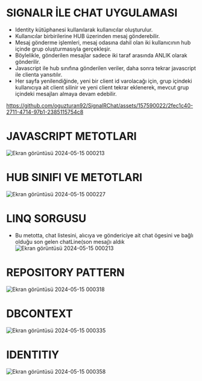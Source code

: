 # SIGNALR İLE CHAT UYGULAMASI
- Identity kütüphanesi kullanılarak kullanıcılar oluşturulur.
- Kullanıcılar birbirilerine HUB üzerinden mesaj gönderebilir.
- Mesaj gönderme işlemleri, mesaj odasına dahil olan iki kullanıcının hub içinde grup oluşturmasıyla gerçekleşir.
- Böylelikle, gönderilen mesajlar sadece iki taraf arasında ANLIK olarak gönderilir.
- Javascript ile hub sınıfına gönderilen veriler, daha sonra tekrar javascript ile clienta yansıtılır.
- Her sayfa yenilendiğinde, yeni bir client id varolacağı için, grup içindeki kullanıcıya ait client silinir ve yeni client tekrar eklenerek, mevcut grup içindeki mesajları almaya devam edebilir.
  
https://github.com/oguzturan92/SignalRChat/assets/157590022/2fec1c40-2711-4714-97b1-2385115754c8

# JAVASCRIPT METOTLARI
![Ekran görüntüsü 2024-05-15 000213](https://github.com/oguzturan92/SignalRChat/assets/157590022/e6f22ac0-b263-45e3-9e67-786cbb250578)

# HUB SINIFI VE METOTLARI
![Ekran görüntüsü 2024-05-15 000227](https://github.com/oguzturan92/SignalRChat/assets/157590022/cc74fe10-ec25-4ef1-9910-872a6a232126)

# LINQ SORGUSU
- Bu metotta, chat listesini, alıcıya ve göndericiye ait chat ögesini ve bağlı olduğu son gelen chatLine(son mesaj)ı aldık
![Ekran görüntüsü 2024-05-15 000213](https://github.com/oguzturan92/SignalRChat/assets/157590022/d310c26c-a6cc-4ff0-bbec-a38c2a23bf48)

# REPOSITORY PATTERN
![Ekran görüntüsü 2024-05-15 000318](https://github.com/oguzturan92/SignalRChat/assets/157590022/8cffd4ef-4e49-4d4a-acb9-17fc67855626)

# DBCONTEXT
![Ekran görüntüsü 2024-05-15 000335](https://github.com/oguzturan92/SignalRChat/assets/157590022/3ffb9002-a8e8-488f-806d-f8fb18610466)

# IDENTITIY
![Ekran görüntüsü 2024-05-15 000358](https://github.com/oguzturan92/SignalRChat/assets/157590022/59bc4d57-fd2a-4131-b658-a57beabec5ed)
